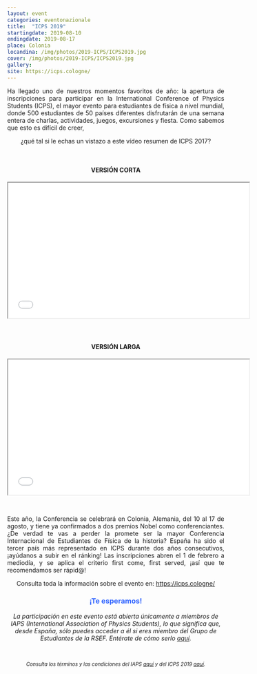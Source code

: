 ```yaml
---
layout: event
categories: eventonazionale
title:  "ICPS 2019"
startingdate: 2019-08-10
endingdate: 2019-08-17
place: Colonia
locandina: /img/photos/2019-ICPS/ICPS2019.jpg
cover: /img/photos/2019-ICPS/ICPS2019.jpg
gallery:
site: https://icps.cologne/
---
```


<p style="text-align: justify;">Ha llegado uno de nuestros momentos favoritos de a&ntilde;o: la apertura de inscripciones para participar en la International Conference of Physics Students (ICPS), el mayor evento para estudiantes de f&iacute;sica a nivel mundial, donde 500 estudiantes de 50 pa&iacute;ses diferentes disfrutar&aacute;n de una semana entera de charlas, actividades, juegos, excursiones y fiesta. Como sabemos que esto es dif&iacute;cil de creer,</p>
<p style="text-align: center;">&iquest;qu&eacute; tal si le echas un vistazo a este v&iacute;deo resumen de ICPS 2017?</p>
<div>
<p style="text-align: center;">&nbsp;</p>
<h4 style="text-align: center;">VERSI&Oacute;N CORTA</h4>
<p style="text-align: center;"><iframe src="//www.youtube.com/embed/0MWMx-Klmms" width="560" height="314" allowfullscreen="allowfullscreen"></iframe></p>
<h4 style="text-align: center;">&nbsp;</h4>
<h4 style="text-align: center;">VERSI&Oacute;N LARGA</h4>
<p style="text-align: center;"><iframe src="//www.youtube.com/embed/GcoZuXLViAA" width="560" height="314" allowfullscreen="allowfullscreen"></iframe></p>
</div>
<!--<center><a href="https://www.youtube.com/watch?v=0MWMx-Klmms">Versión corta</a></center>
<center><a href="https://www.youtube.com/watch?v=GcoZuXLViAA">Versión larga</a></center>-->
<p>&nbsp;</p>
<p style="text-align: justify;">Este a&ntilde;o, la Conferencia se celebrar&aacute; en Colonia, Alemania, del 10 al 17 de agosto, y tiene ya confirmados a dos premios Nobel como conferenciantes. &iquest;De verdad te vas a perder la promete ser la mayor Conferencia Internacional de Estudiantes de F&iacute;sica de la historia? Espa&ntilde;a ha sido el tercer pa&iacute;s m&aacute;s representado en ICPS durante dos a&ntilde;os consecutivos, &iexcl;ay&uacute;danos a subir en el r&aacute;nking! Las inscripciones abren el 1 de febrero a mediod&iacute;a, y se aplica el criterio first come, first served, &iexcl;as&iacute; que te recomendamos ser r&aacute;pid@!</p>
<center>Consulta toda la informaci&oacute;n sobre el evento en: <a href="https://icps.cologne/">https://icps.cologne/</a></center><center></center>
<h3 style="text-align: center;"><span style="color: #3366ff;">&iexcl;Te esperamos!</span></h3>
<center></center><center><em>La participaci&oacute;n en este evento est&aacute; abierta &uacute;nicamente a miembros de IAPS (International Association of Physics Students), lo que significa que, desde Espa&ntilde;a, s&oacute;lo puedes acceder a &eacute;l si eres miembro del Grupo de Estudiantes de la RSEF. Ent&eacute;rate de c&oacute;mo serlo <a href="/inscripcion/">aqu&iacute;</a>.</em></center>
<p>&nbsp;</p>
<p style="text-align: center;"><em><small>Consulta los t&eacute;rminos y las condiciones del IAPS <a href="https://www.iaps.info/wp-content/uploads/2018/11/iaps-Terms-and-Conditions.pdf">aqu&iacute;</a> y del ICPS 2019 <a href="https://icps.cologne/wp-content/uploads/2019/01/ICPS-2019-Terms-and-Conditions_final.pdf">aqu&iacute;</a>.</small></em></p>
